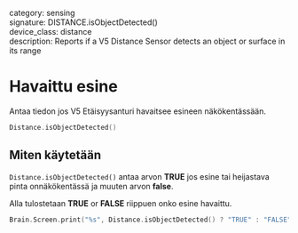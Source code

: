 category: sensing  
signature: DISTANCE.isObjectDetected()  
device_class: distance  
description: Reports if a V5 Distance Sensor detects an object or surface in its range  

# Havaittu esine

Antaa tiedon jos V5 Etäisyysanturi havaitsee esineen näkökentässään.

```cpp
Distance.isObjectDetected()
```

## Miten käytetään

`Distance.isObjectDetected()` antaa arvon **TRUE** jos esine tai heijastava pinta onnäkökentässä ja muuten arvon **false**.

Alla tulostetaan **TRUE** or **FALSE** riippuen onko esine havaittu.

```cpp
Brain.Screen.print("%s", Distance.isObjectDetected() ? "TRUE" : "FALSE");
```

<advanced>
</advanced>




